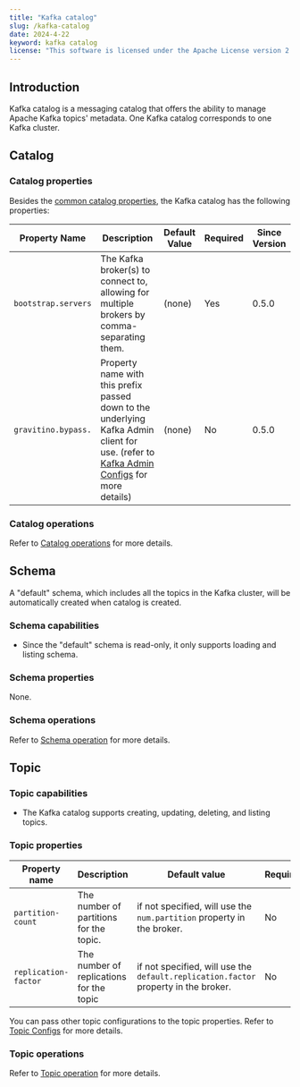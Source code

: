 ```yaml
---
title: "Kafka catalog"
slug: /kafka-catalog
date: 2024-4-22
keyword: kafka catalog
license: "This software is licensed under the Apache License version 2."
---
```


## Introduction

Kafka catalog is a messaging catalog that offers the ability to manage Apache Kafka topics' metadata.
One Kafka catalog corresponds to one Kafka cluster.

## Catalog

### Catalog properties

Besides the [common catalog properties](./gravitino-server-config.md#apache-gravitino-catalog-properties-configuration), the Kafka catalog has the following properties:

| Property Name       | Description                                                                                                                                                                                                   | Default Value | Required | Since Version |
|---------------------|---------------------------------------------------------------------------------------------------------------------------------------------------------------------------------------------------------------|---------------|----------|---------------|
| `bootstrap.servers` | The Kafka broker(s) to connect to, allowing for multiple brokers by comma-separating them.                                                                                                                    | (none)        | Yes      | 0.5.0         |
| `gravitino.bypass.` | Property name with this prefix passed down to the underlying Kafka Admin client for use. (refer to [Kafka Admin Configs](https://kafka.apache.org/34/documentation.html#adminclientconfigs) for more details) | (none)        | No       | 0.5.0         |

### Catalog operations

Refer to [Catalog operations](./manage-messaging-metadata-using-gravitino.md#catalog-operations) for more details.

## Schema

A "default" schema, which includes all the topics in the Kafka cluster, will be automatically created when catalog is created.

### Schema capabilities

- Since the "default" schema is read-only, it only supports loading and listing schema.

### Schema properties

None.

### Schema operations

Refer to [Schema operation](./manage-messaging-metadata-using-gravitino.md#schema-operations) for more details.

## Topic

### Topic capabilities

- The Kafka catalog supports creating, updating, deleting, and listing topics.

### Topic properties

| Property name        | Description                              | Default value                                                                       | Required | Since Version |
|----------------------|------------------------------------------|-------------------------------------------------------------------------------------|----------|---------------|
| `partition-count`    | The number of partitions for the topic.  | if not specified, will use the `num.partition` property in the broker.              | No       | 0.5.0         |
| `replication-factor` | The number of replications for the topic | if not specified, will use the `default.replication.factor` property in the broker. | No       | 0.5.0         |

You can pass other topic configurations to the topic properties. Refer to [Topic Configs](https://kafka.apache.org/34/documentation.html#topicconfigs) for more details.

### Topic operations

Refer to [Topic operation](./manage-messaging-metadata-using-gravitino.md#topic-operations) for more details.
